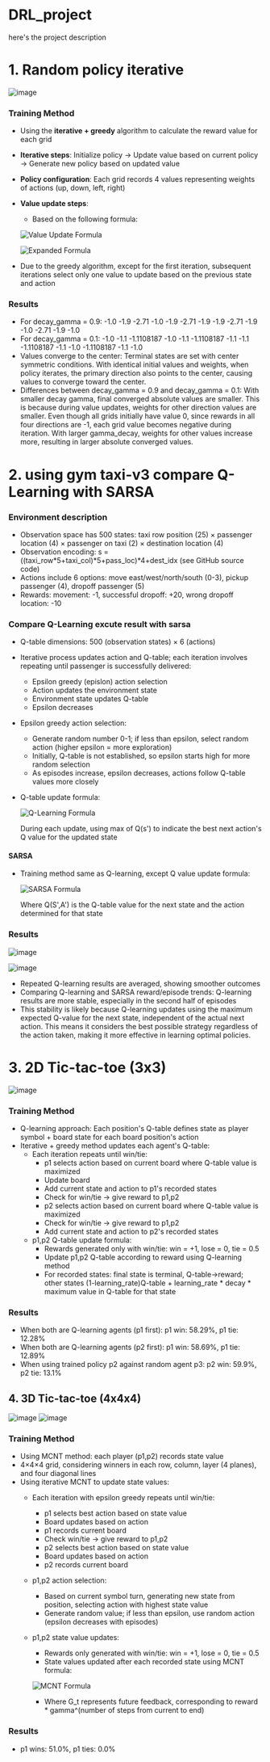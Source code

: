 # DRL_project 
here's the project description
# 1. Random policy iterative

![image](https://github.com/user-attachments/assets/ee781485-4e59-4b2e-ab2b-6485f13c8683)

### Training Method
- Using the **iterative + greedy** algorithm to calculate the reward value for each grid
- **Iterative steps**: Initialize policy → Update value based on current policy → Generate new policy based on updated value
- **Policy configuration**: Each grid records 4 values representing weights of actions (up, down, left, right)
- **Value update steps**:
  - Based on the following formula:
  
  ![Value Update Formula](https://latex.codecogs.com/png.latex?V_{k+1}(s)%20\leftarrow%20\mathbb{E}[R_t%20+%20\gamma%20V_k(S_{t+1})|S_t%20=%20s])
  
  ![Expanded Formula](https://latex.codecogs.com/png.latex?=%20\sum_a%20\pi(a|s)%20\sum_{s'}%20p(s'|s,a)[R_t%20+%20\gamma%20V_k(s')])

- Due to the greedy algorithm, except for the first iteration, subsequent iterations select only one value to update based on the previous state and action
### Results
- For decay_gamma = 0.9: -1.0 -1.9 -2.71 -1.0 -1.9 -2.71 -1.9 -1.9 -2.71 -1.9 -1.0 -2.71 -1.9 -1.0
- For decay_gamma = 0.1: -1.0 -1.1 -1.1108187 -1.0 -1.1 -1.1108187 -1.1 -1.1 -1.1108187 -1.1 -1.0 -1.1108187 -1.1 -1.0
- Values converge to the center: Terminal states are set with center symmetric conditions. With identical initial values and weights, when policy iterates, the primary direction also points to the center, causing values to converge toward the center.
- Differences between decay_gamma = 0.9 and decay_gamma = 0.1: With smaller decay gamma, final converged absolute values are smaller. This is because during value updates, weights for other direction values are smaller. Even though all grids initially have value 0, since rewards in all four directions are -1, each grid value becomes negative during iteration. With larger gamma_decay, weights for other values increase more, resulting in larger absolute converged values.

# 2. using gym taxi-v3 compare Q-Learning with SARSA
### Environment description
- Observation space has 500 states: taxi row position (25) × passenger location (4) × passenger on taxi (2) × destination location (4)
- Observation encoding: s = ((taxi_row*5+taxi_col)*5+pass_loc)*4+dest_idx (see GitHub source code)
- Actions include 6 options: move east/west/north/south (0-3), pickup passenger (4), dropoff passenger (5)
- Rewards: movement: -1, successful dropoff: +20, wrong dropoff location: -10

### Compare Q-Learning excute result with sarsa

- Q-table dimensions: 500 (observation states) × 6 (actions)
- Iterative process updates action and Q-table; each iteration involves repeating until passenger is successfully delivered:
  - Epsilon greedy (epislon) action selection
  - Action updates the environment state
  - Environment state updates Q-table
  - Epsilon decreases
- Epsilon greedy action selection:
  - Generate random number 0-1; if less than epsilon, select random action (higher epsilon = more exploration)
  - Initially, Q-table is not established, so epsilon starts high for more random selection
  - As episodes increase, epsilon decreases, actions follow Q-table values more closely
- Q-table update formula:
  
  ![Q-Learning Formula](https://latex.codecogs.com/png.latex?Q(S,A)%20\leftarrow%20Q(S,A)%20+%20\alpha%20[R%20+%20\gamma%20\max_a%20Q(S',a)%20-%20Q(S,A)])
  
  During each update, using max of Q(s') to indicate the best next action's Q value for the updated state
#### SARSA
- Training method same as Q-learning, except Q value update formula:
  
  ![SARSA Formula](https://latex.codecogs.com/png.latex?Q(S,A)%20\leftarrow%20Q(S,A)%20+%20\alpha%20[R%20+%20Q(S',A')%20-%20Q(S,A)])
  
  Where Q(S',A') is the Q-table value for the next state and the action determined for that state

### Results
![image](https://github.com/user-attachments/assets/a707ee0c-4231-40ec-98fa-421d1607faf7)

![image](https://github.com/user-attachments/assets/c08ddded-d155-4f6e-b3f7-f6948a6da49a)

- Repeated Q-learning results are averaged, showing smoother outcomes
- Comparing Q-learning and SARSA reward/episode trends: Q-learning results are more stable, especially in the second half of episodes
- This stability is likely because Q-learning updates using the maximum expected Q-value for the next state, independent of the actual next action. This means it considers the best possible strategy regardless of the action taken, making it more effective in learning optimal policies.

#  3. 2D Tic-tac-toe (3x3)
![image](https://github.com/user-attachments/assets/c807fa5c-2bce-4611-8474-26d3098e742c)

### Training Method
- Q-learning approach: Each position's Q-table defines state as player symbol + board state for each board position's action
- Iterative + greedy method updates each agent's Q-table:
  - Each iteration repeats until win/tie:
    - p1 selects action based on current board where Q-table value is maximized
    - Update board
    - Add current state and action to p1's recorded states
    - Check for win/tie -> give reward to p1,p2
    - p2 selects action based on current board where Q-table value is maximized
    - Check for win/tie -> give reward to p1,p2
    - Add current state and action to p2's recorded states
  - p1,p2 Q-table update formula:
    - Rewards generated only with win/tie: win = +1, lose = 0, tie = 0.5
    - Update p1,p2 Q-table according to reward using Q-learning method
    - For recorded states: final state is terminal, Q-table->reward; other states (1-learning_rate)Q-table + learning_rate * decay * maximum value in Q-table for that state
### Results
- When both are Q-learning agents (p1 first): p1 win: 58.29%, p1 tie: 12.28%
- When both are Q-learning agents (p2 first): p1 win: 58.69%, p1 tie: 12.89%
- When using trained policy p2 against random agent p3: p2 win: 59.9%, p2 tie: 13.1%

## 4. 3D Tic-tac-toe (4x4x4)
![image](https://github.com/user-attachments/assets/bb7829c6-bc9e-479e-9166-4ed74de05d73)
![image](https://github.com/user-attachments/assets/566992e8-1755-4059-b0ab-4c8f33f2f5ea)

### Training Method
- Using MCNT method: each player (p1,p2) records state value
- 4×4×4 grid, considering winners in each row, column, layer (4 planes), and four diagonal lines
- Using iterative MCNT to update state values:
  - Each iteration with epsilon greedy repeats until win/tie:
    - p1 selects best action based on state value
    - Board updates based on action
    - p1 records current board
    - Check win/tie -> give reward to p1,p2
    - p2 selects best action based on state value
    - Board updates based on action
    - p2 records current board
  - p1,p2 action selection:
    - Based on current symbol turn, generating new state from position, selecting action with highest state value
    - Generate random value; if less than epsilon, use random action (epsilon decreases with episodes)
  - p1,p2 state value updates:
    - Rewards only generated with win/tie: win = +1, lose = 0, tie = 0.5
    - State values updated after each recorded state using MCNT formula:
    
    ![MCNT Formula](https://latex.codecogs.com/png.latex?V(S_t)%20\leftarrow%20V(S_t)%20+%20\frac{1}{N(S_t)}(G_t%20-%20V(S_t)))
    
    - Where G_t represents future feedback, corresponding to reward * gamma^(number of steps from current to end)
### Results
- p1 wins: 51.0%, p1 ties: 0.0%
